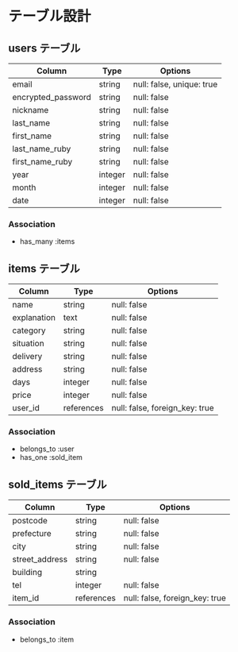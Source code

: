 # テーブル設計

## users テーブル
| Column              | Type    | Options                   |
| ------------------- |---------| ------------------------- |
| email               | string  | null: false, unique: true |
| encrypted_password  | string  | null: false               |
| nickname            | string  | null: false               |
| last_name           | string  | null: false               |
| first_name          | string  | null: false               |
| last_name_ruby      | string  | null: false               |
| first_name_ruby     | string  | null: false               |
| year                | integer | null: false               |
| month               | integer | null: false               |
| date                | integer | null: false               |

### Association
- has_many :items


## items テーブル
| Column              | Type        | Options                        |
| ------------------- | ----------- | ------------------------------ |
| name                | string      | null: false                    |
| explanation         | text        | null: false                    |
| category            | string      | null: false                    |
| situation           | string      | null: false                    |
| delivery            | string      | null: false                    |
| address             | string      | null: false                    |
| days                | integer     | null: false                    |
| price               | integer     | null: false                    |
| user_id             | references  | null: false, foreign_key: true |

### Association
- belongs_to :user
- has_one :sold_item

## sold_items テーブル
| Column              | Type        | Options                        |
| ------------------- | ----------- | ------------------------------ |
| postcode            | string      | null: false                    |
| prefecture          | string      | null: false                    |
| city                | string      | null: false                    |
| street_address      | string      | null: false                    |
| building            | string      |                                |
| tel                 | integer     | null: false                    |
| item_id             | references  | null: false, foreign_key: true |

### Association
- belongs_to :item
